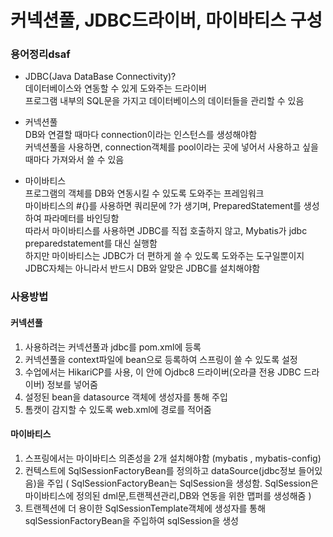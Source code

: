# 커넥션풀, JDBC드라이버, 마이바티스 구성

### 용어정리dsaf

* JDBC(Java DataBase Connectivity)?<br>
데이터베이스와 연동할 수 있게 도와주는 드라이버 <br>
프로그램 내부의 SQL문을 가지고 데이터베이스의 데이터들을 관리할 수 있음 

* 커넥션풀<br>
DB와 연결할 때마다 connection이라는 인스턴스를 생성해야함 <br>
커넥션풀을 사용하면, connection객체를 pool이라는 곳에 넣어서 사용하고 싶을 때마다 가져와서 쓸 수 있음 

* 마이바티스 <br>
프로그램의 객체를 DB와 연동시킬 수 있도록 도와주는 프레임워크 <br>
마이바티스의 #{}를 사용하면 쿼리문에 ?가 생기며, PreparedStatement를 생성하여 파라메터를 바인딩함<br>
따라서 마이바티스를 사용하면 JDBC를 직접 호출하지 않고, Mybatis가 jdbc preparedstatement를 대신 실행함 <br>
하지만 마이바티스는 JDBC가 더 편하게 쓸 수 있도록 도와주는 도구일뿐이지 JDBC자체는 아니라서 반드시 DB와 알맞은 JDBC를 설치해야함

### 사용방법 

#### 커넥션풀
1. 사용하려는 커넥션풀과 jdbc를 pom.xml에 등록 
2. 커넥션풀을 context파일에 bean으로 등록하여 스프링이 쓸 수 있도록 설정
3. 수업에서는 HikariCP를 사용, 이 안에 Ojdbc8 드라이버(오라클 전용 JDBC 드라이버) 정보를 넣어줌
4. 설정된 bean을 datasource 객체에 생성자를 통해 주입
5. 톰캣이 감지할 수 있도록 web.xml에 경로를 적어줌 

#### 마이바티스 
1. 스프링에서는 마이바티스 의존성을 2개 설치해야함 (mybatis , mybatis-config)
2. 컨텍스트에 SqlSessionFactoryBean를 정의하고 dataSource(jdbc정보 들어있음)을 주입 ( SqlSessionFactoryBean는 SqlSession을 생성함. SqlSession은 마이바티스에 정의된 dml문,트랜젝션관리,DB와 연동을 위한 맵퍼를 생성해줌 )
3. 트랜젝션에 더 용이한 SqlSessionTemplate객체에 생성자를 통해 sqlSessionFactoryBean을 주입하여 sqlSession을 생성  
